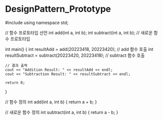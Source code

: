 # DesignPattern_Prototype
#include <iostream>
using namespace std;

// 함수 프로토타입 선언
int add(int a, int b);
int subtract(int a, int b); // 새로운 함수 프로토타입

int main() {
    int resultAdd = add(20223418, 20223420); // add 함수 호출
    int resultSubtract = subtract(20223420, 20223418); // subtract 함수 호출

    // 결과 출력
    cout << "Addition Result: " << resultAdd << endl;
    cout << "Subtraction Result: " << resultSubtract << endl;

    return 0;
}

// 함수 정의
int add(int a, int b) {
    return a + b;
}

// 새로운 함수 정의
int subtract(int a, int b) {
    return a - b;
}
